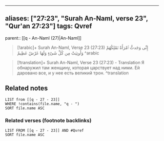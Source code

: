 
---
aliases: ["27:23", "Surah An-Naml, verse 23", "Qur'an 27:23"]
tags: Qvref
---

parent:: [[q - An-Naml (27)|An-Naml]]

> [!arabic]+ Surah An-Naml, Verse 23 (27:23)
> <span class="quran-arabic">إِنِّى وَجَدتُّ ٱمْرَأَةً تَمْلِكُهُمْ وَأُوتِيَتْ مِن كُلِّ شَىْءٍ وَلَهَا عَرْشٌ عَظِيمٌ</span>
^arabic

> [!translation]+ Surah An-Naml, Verse 23 (27:23) - Translation
> Я обнаружил там женщину, которая царствует над ними. Ей даровано все, и у нее есть великий трон.
^translation



## Related notes
```dataview
LIST from [[q - 27 - 23]]
WHERE !contains(file.name, "q - ")
SORT file.name ASC
```

### Related verses (footnote backlinks)
```dataview
LIST FROM [[q - 27 - 23]] AND #Qvref
SORT file.name ASC
```

